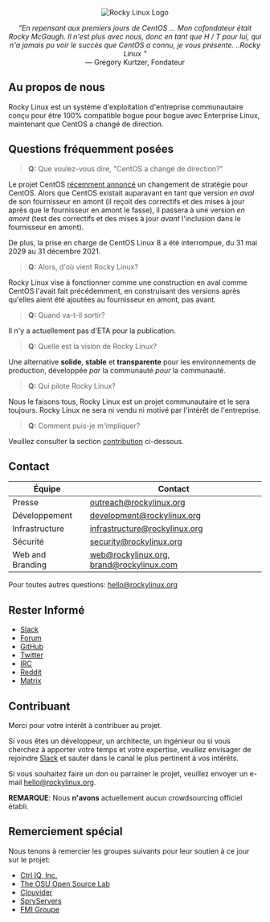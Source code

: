 <p align="center">
<img src="https://media.githubusercontent.com/media/rocky-linux/branding/main/logo-text-light%402x.png" alt="Rocky Linux Logo">
</p>

<p align="center">
<i>"En repensant aux premiers jours de CentOS ... Mon cofondateur était Rocky McGaugh. Il n'est plus avec nous, donc en tant que H / T pour lui, qui n'a jamais pu voir le succès que CentOS a connu, je vous présente. ..Rocky Linux "</i><br>
— Gregory Kurtzer, Fondateur
</p>

## Au propos de nous

Rocky Linux est un système d'exploitation d'entreprise communautaire conçu pour être 100% compatible bogue pour bogue avec Enterprise Linux, maintenant que CentOS a changé de direction.

## Questions fréquemment posées

> **Q:** Que voulez-vous dire, "CentOS a changé de direction?"

Le projet CentOS [récemment annoncé](https://blog.centos.org/2020/12/future-is-centos-stream/) un changement de stratégie pour CentOS. Alors que CentOS existait auparavant en tant que version *en aval* de son fournisseur en amont (il reçoit des correctifs et des mises à jour après que le fournisseur en amont le fasse), il passera à une version *en amont* (test des correctifs et des mises à jour *avant* l'inclusion dans le fournisseur en amont).

De plus, la prise en charge de CentOS Linux 8 a été interrompue, du 31 mai 2029 au 31 décembre 2021.

> **Q:** Alors, d'où vient Rocky Linux?

Rocky Linux vise à fonctionner comme une construction en aval comme CentOS l'avait fait précédemment, en construisant des versions après qu'elles aient été ajoutées au fournisseur en amont, pas avant.

> **Q:** Quand va-t-il sortir?

Il n'y a actuellement pas d'ETA pour la publication.

> **Q:** Quelle est la vision de Rocky Linux?

Une alternative **solide**, **stable** et **transparente** pour les environnements de production, développée *par* la communauté *pour* la communauté.

> **Q:** Qui pilote Rocky Linux?

Nous le faisons tous, Rocky Linux est un projet communautaire et le sera toujours. Rocky Linux ne sera ni vendu ni motivé par l'intérêt de l'entreprise.

> **Q:** Comment puis-je m'impliquer?

Veuillez consulter la section [contribution](#Contribuant) ci-dessous.

## Contact

| Équipe                        | Contact                                 |
|-------------------------------|-----------------------------------------|
| Presse                        | outreach@rockylinux.org                 |
| Développement                 | development@rockylinux.org              |
| Infrastructure                | infrastructure@rockylinux.org           |
| Sécurité                      | security@rockylinux.org                 |
| Web and Branding              | web@rockylinux.org, brand@rockylinux.com|

Pour toutes autres questions: hello@rockylinux.org

## Rester Informé

* [Slack](https://join.slack.com/t/hpcng/shared_invite/zt-k5z04bsh-1uqpaD1NsYVP73vzc3uKdQ)
* [Forum](https://forums.rockylinux.org/)
* [GitHub](https://github.com/rocky-linux/)
* [Twitter](https://twitter.com/rocky_linux)
* [IRC](https://webchat.freenode.net/?channels=rockylinux)
* [Reddit](https://www.reddit.com/r/RockyLinux)
* [Matrix](https://matrix.to/#/+rockylinux:matrix.org)

## Contribuant

Merci pour votre intérêt à contribuer au projet.

Si vous êtes un développeur, un architecte, un ingénieur ou si vous cherchez à apporter votre temps et votre expertise, veuillez envisager de rejoindre [Slack](https://join.slack.com/t/hpcng/shared_invite/zt-k5z04bsh-1uqpaD1NsYVP73vzc3uKdQ) et sauter dans le canal le plus pertinent à vos intérêts.

Si vous souhaitez faire un don ou parrainer le projet, veuillez envoyer un e-mail hello@rockylinux.org. 

**REMARQUE**: Nous **n'avons** actuellement aucun crowdsourcing officiel établi.

## Remerciement spécial

Nous tenons à remercier les groupes suivants pour leur soutien à ce jour sur le projet:
* [Ctrl IQ, Inc.](https://www.ctrl-cmd.com)
* [The OSU Open Source Lab](https://osuosl.org/)
* [Clouvider](https://www.clouvider.co.uk/)
* [SpryServers](https://www.spryservers.net/)
* [FMI Groupe](https://www.fmi.fr/)
